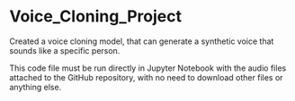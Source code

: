 # Voice_Cloning_Project
Created a voice cloning model, that can generate a synthetic voice that sounds like a specific person.

This code file must be run directly in Jupyter Notebook with the audio files attached to the GitHub repository, with no need to download other files or anything else.
